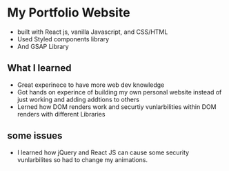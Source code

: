 # My Portfolio Website 
- built with React js, vanilla Javascript, and CSS/HTML
- Used Styled components library 
- And GSAP Library 

## What I learned
- Great experinece to have more web dev knowledge 
- Got hands on experince of building my own personal website instead of just working and adding addtions to others 
- Lerned how DOM renders work and securtiy vunlarbilities within DOM renders with different Libraries 

## some issues
- I learned how jQuery and React JS can cause some security vunlarbilites so had to change my animations.


